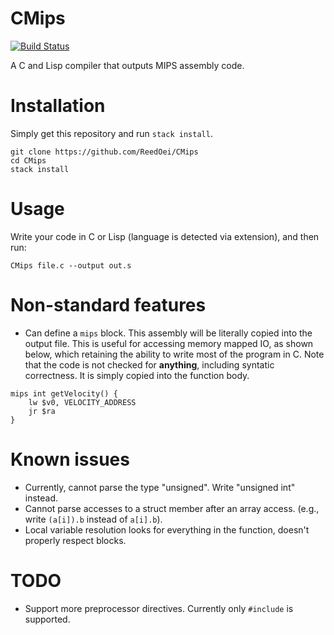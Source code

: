 # CMips
[![Build Status](https://travis-ci.org/ReedOei/CMips.svg?branch=master)](https://travis-ci.org/ReedOei/CMips)

A C and Lisp compiler that outputs MIPS assembly code.

# Installation

Simply get this repository and run `stack install`.

```
git clone https://github.com/ReedOei/CMips
cd CMips
stack install
```

# Usage

Write your code in C or Lisp (language is detected via extension), and then run:

```
CMips file.c --output out.s
```

# Non-standard features

- Can define a `mips` block. This assembly will be literally copied into the output file. This is useful for accessing memory mapped IO, as shown below, which retaining the ability to write most of the program in C. Note that the code is not checked for **anything**, including syntatic correctness. It is simply copied into the function body.
```
mips int getVelocity() {
    lw $v0, VELOCITY_ADDRESS
    jr $ra
}
```

# Known issues

- Currently, cannot parse the type "unsigned". Write "unsigned int" instead.
- Cannot parse accesses to a struct member after an array access. (e.g., write `(a[i]).b` instead of `a[i].b`).
- Local variable resolution looks for everything in the function, doesn't properly respect blocks.

# TODO

- Support more preprocessor directives. Currently only `#include` is supported.

